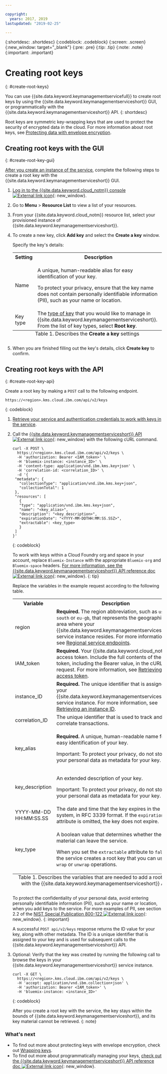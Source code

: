 ```yaml
---

copyright:
  years: 2017, 2019
lastupdated: "2019-02-25"

---
```


{:shortdesc: .shortdesc}
{:codeblock: .codeblock}
{:screen: .screen}
{:new_window: target="_blank"}
{:pre: .pre}
{:tip: .tip}
{:note: .note}
{:important: .important}

# Creating root keys
{: #create-root-keys}

You can use {{site.data.keyword.keymanagementservicefull}} to create root keys by using the {{site.data.keyword.keymanagementserviceshort}} GUI, or programmatically with the {{site.data.keyword.keymanagementserviceshort}} API.
{: shortdesc}

Root keys are symmetric key-wrapping keys that are used to protect the security of encrypted data in the cloud. For more information about root keys, see [Protecting data with envelope encryption](/docs/services/key-protect?topic=key-protect-envelope-encryption). 

## Creating root keys with the GUI
{: #create-root-key-gui}

[After you create an instance of the service](/docs/services/key-protect?topic=key-protect-provision), complete the following steps to create a root key with the {{site.data.keyword.keymanagementserviceshort}} GUI.

1. [Log in to the {{site.data.keyword.cloud_notm}} console ![External link icon](../../icons/launch-glyph.svg "External link icon")](https://{DomainName}){: new_window}.
2. Go to **Menu** &gt; **Resource List** to view a list of your resources.
3. From your {{site.data.keyword.cloud_notm}} resource list, select your provisioned instance of {{site.data.keyword.keymanagementserviceshort}}.
4. To create a new key, click **Add key** and select the **Create a key** window.

    Specify the key's details:

    <table>
      <tr>
        <th>Setting</th>
        <th>Description</th>
      </tr>
      <tr>
        <td>Name</td>
        <td>
          <p>A unique, human-readable alias for easy identification of your key.</p>
          <p>To protect your privacy, ensure that the key name does not contain personally identifiable information (PII), such as your name or location.</p>
        </td>
      </tr>
      <tr>
        <td>Key type</td>
        <td>The <a href="/docs/services/key-protect?topic=key-protect-envelope-encryption#key-types">type of key</a> that you would like to manage in {{site.data.keyword.keymanagementserviceshort}}. From the list of key types, select <b>Root key</b>.</td>
      </tr>
      <caption style="caption-side:bottom;">Table 1. Describes the <b>Create a key</b> settings</caption>
    </table>

5. When you are finished filling out the key's details, click **Create key** to confirm. 

## Creating root keys with the API
{: #create-root-key-api}

Create a root key by making a `POST` call to the following endpoint.

```
https://<region>.kms.cloud.ibm.com/api/v2/keys
```
{: codeblock}

1. [Retrieve your service and authentication credentials to work with keys in the service](/docs/services/key-protect?topic=key-protect-set-up-api).

2. Call the [{{site.data.keyword.keymanagementserviceshort}} API ![External link icon](../../icons/launch-glyph.svg "External link icon")](https://{DomainName}/apidocs/key-protect){: new_window} with the following cURL command.

    ```cURL
    curl -X POST \
      https://<region>.kms.cloud.ibm.com/api/v2/keys \
      -H 'authorization: Bearer <IAM_token>' \
      -H 'bluemix-instance: <instance_ID>' \
      -H 'content-type: application/vnd.ibm.kms.key+json' \
      -H 'correlation-id: <correlation_ID>' \
      -d '{
     "metadata": {
       "collectionType": "application/vnd.ibm.kms.key+json",
       "collectionTotal": 1
     },
     "resources": [
       {
       "type": "application/vnd.ibm.kms.key+json",
       "name": "<key_alias>",
       "description": "<key_description>",
       "expirationDate": "<YYYY-MM-DDTHH:MM:SS.SSZ>",
       "extractable": <key_type>
       }
     ]
    }'
    ```
    {: codeblock}

    To work with keys within a Cloud Foundry org and space in your account, replace `Bluemix-Instance` with the appropriate `Bluemix-org` and `Bluemix-space` headers. [For more information, see the {{site.data.keyword.keymanagementserviceshort}} API reference doc ![External link icon](../../icons/launch-glyph.svg "External link icon")](https://{DomainName}/apidocs/key-protect){: new_window}.
    {: tip}

    Replace the variables in the example request according to the following table.
    <table>
      <tr>
        <th>Variable</th>
        <th>Description</th>
      </tr>
      <tr>
        <td><varname>region</varname></td>
        <td><strong>Required.</strong> The region abbreviation, such as <code>us-south</code> or <code>eu-gb</code>, that represents the geographic area where your {{site.data.keyword.keymanagementserviceshort}} service instance resides. For more information, see <a href="/docs/services/key-protect?topic=key-protect-regions#endpoints">Regional service endpoints</a>.</td>
      </tr>
      <tr>
        <td><varname>IAM_token</varname></td>
        <td><strong>Required.</strong> Your {{site.data.keyword.cloud_notm}} access token. Include the full contents of the <code>IAM</code> token, including the Bearer value, in the cURL request. For more information, see <a href="/docs/services/key-protect?topic=key-protect-retrieve-access-token">Retrieving an access token</a>.</td>
      </tr>
      <tr>
        <td><varname>instance_ID</varname></td>
        <td><strong>Required.</strong> The unique identifier that is assigned to your {{site.data.keyword.keymanagementserviceshort}} service instance. For more information, see <a href="/docs/services/key-protect?topic=key-protect-retrieve-instance-id">Retrieving an instance ID</a>.</td>
      </tr>
      <tr>
        <td><varname>correlation_ID</varname></td>
        <td>The unique identifier that is used to track and correlate transactions.</td>
      </tr>
      <tr>
        <td><varname>key_alias</varname></td>
        <td>
          <p><strong>Required.</strong> A unique, human-readable name for easy identification of your key.</p>
          <p>Important: To protect your privacy, do not store your personal data as metadata for your key.</p>
        </td>
      </tr>
      <tr>
        <td><varname>key_description</varname></td>
        <td>
          <p>An extended description of your key.</p>
          <p>Important: To protect your privacy, do not store your personal data as metadata for your key.</p>
        </td>
      </tr>
      <tr>
        <td><varname>YYYY-MM-DD</varname><br><varname>HH:MM:SS.SS</varname></td>
        <td>The date and time that the key expires in the system, in RFC 3339 format. If the <code>expirationDate</code> attribute is omitted, the key does not expire. </td>
      </tr>
      <tr>
        <td><varname>key_type</varname></td>
        <td>
          <p>A boolean value that determines whether the key material can leave the service.</p>
          <p>When you set the <code>extractable</code> attribute to <code>false</code>, the service creates a root key that you can use for <code>wrap</code> or <code>unwrap</code> operations.</p>
        </td>
      </tr>
        <caption style="caption-side:bottom;">Table 1. Describes the variables that are needed to add a root key with the {{site.data.keyword.keymanagementserviceshort}} API</caption>
    </table>

    To protect the confidentiality of your personal data, avoid entering personally identifiable information (PII), such as your name or location, when you add keys to the service. For more examples of PII, see section 2.2 of the [NIST Special Publication 800-122 ![External link icon](../../icons/launch-glyph.svg "External link icon")](https://nvlpubs.nist.gov/nistpubs/Legacy/SP/nistspecialpublication800-122.pdf){: new_window}.
    {: important}

    A successful `POST api/v2/keys` response returns the ID value for your key, along with other metadata. The ID is a unique identifier that is assigned to your key and is used for subsequent calls to the {{site.data.keyword.keymanagementserviceshort}} API.

3. Optional: Verify that the key was created by running the following call to browse the keys in your {{site.data.keyword.keymanagementserviceshort}} service instance.

    ```cURL
    curl -X GET \
      https://<region>.kms.cloud.ibm.com/api/v2/keys \
      -H 'accept: application/vnd.ibm.collection+json' \
      -H 'authorization: Bearer <IAM_token>' \
      -H 'bluemix-instance: <instance_ID>'
    ```
    {: codeblock}

    After you create a root key with the service, the key stays within the bounds of {{site.data.keyword.keymanagementserviceshort}}, and its key material cannot be retrieved.
    {: note} 

### What's next

- To find out more about protecting keys with envelope encryption, check out [Wrapping keys](/docs/services/key-protect?topic=key-protect-wrap-keys).
- To find out more about programmatically managing your keys, [check out the {{site.data.keyword.keymanagementserviceshort}} API reference doc ![External link icon](../../icons/launch-glyph.svg "External link icon")](https://{DomainName}/apidocs/key-protect){: new_window}.

